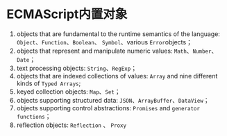 # ECMAScript内置对象

1. objects that are fundamental to the runtime semantics of the language: `Object`、`Function`、`Boolean`、
`Symbol`、various `Error`objects；
2. objects that represent and manipulate numeric values: `Math`、`Number`、`Date`；
3. text processing objects: `String`、`RegExp`；
4. objects that are indexed collections of values: `Array` and nine different kinds of `Typed Arrays`;
5. keyed collection objects: `Map`、`Set`；
6. objects supporting structured data: `JSON`、`ArrayBuffer`、`DataView`；
7. objects supporting control abstractions: `Promises` and `generator functions`；
8. reflection objects: `Reflection` 、 `Proxy`